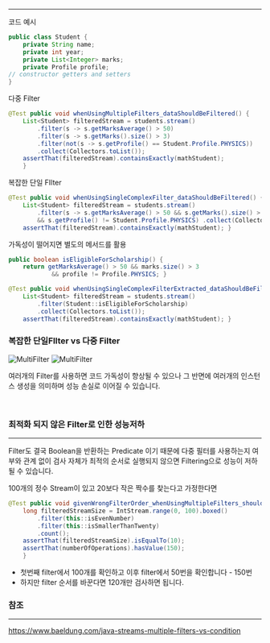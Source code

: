 ***
코드 예시
```java
public class Student { 
	private String name; 
	private int year; 
	private List<Integer> marks; 
	private Profile profile; 
// constructor getters and setters 
}
```


다중 Filter
```java
@Test public void whenUsingMultipleFilters_dataShouldBeFiltered() { 
	List<Student> filteredStream = students.stream() 
		.filter(s -> s.getMarksAverage() > 50) 
		.filter(s -> s.getMarks().size() > 3) 
		.filter(not(s -> s.getProfile() == Student.Profile.PHYSICS)) 
		.collect(Collectors.toList()); 
	assertThat(filteredStream).containsExactly(mathStudent); 
	}
```

복잡한 단일 FIlter
```java
@Test public void whenUsingSingleComplexFilter_dataShouldBeFiltered() { 
	List<Student> filteredStream = students.stream() 
		.filter(s -> s.getMarksAverage() > 50 && s.getMarks().size() > 3 
		&& s.getProfile() != Student.Profile.PHYSICS) .collect(Collectors.toList()); 
	assertThat(filteredStream).containsExactly(mathStudent); }
```

가독성이 떨어지면 별도의 메서드를 활용
```java
public boolean isEligibleForScholarship() { 
	return getMarksAverage() > 50 && marks.size() > 3 
			&& profile != Profile.PHYSICS; }
```

```Java
@Test public void whenUsingSingleComplexFilterExtracted_dataShouldBeFiltered() {
	List<Student> filteredStream = students.stream() 
		.filter(Student::isEligibleForScholarship) 
		.collect(Collectors.toList()); 
	assertThat(filteredStream).containsExactly(mathStudent); }
```


### 복잡한 단일FIlter  vs 다중 Filter

![MultiFilter](https://user-images.githubusercontent.com/61622657/220779557-23ab848c-a9ea-476d-9568-9fe4faf02797.jpg)
![MultiFilter](https://user-images.githubusercontent.com/61622657/220779557-23ab848c-a9ea-476d-9568-9fe4faf02797.jpg)

여러개의 Filter를 사용하면 코드 가독성이 향상될 수 있으나 그 반면에 여러개의 인스턴스 생성을 의미하며 성능 손실로 이어질 수 있습니다.

<br>

### 최적화 되지 않은 Filter로 인한 성능저하
***

Filter도 결국 Boolean을 반환하는 Predicate 이기 때문에 다중 필터를 사용하는지 여부와 관계 없이 검사 자체가 최적의 순서로 실행되지 않으면 Filtering으로 성능이 저하될 수 있습니다.

100개의 정수 Stream이 있고 20보다 작은 짝수를 찾는다고 가정한다면
```java
@Test public void givenWrongFilterOrder_whenUsingMultipleFilters_shouldEvaluateManyConditions() { 
	long filteredStreamSize = IntStream.range(0, 100).boxed() 
		.filter(this::isEvenNumber) 
		.filter(this::isSmallerThanTwenty) 
		.count(); 
	assertThat(filteredStreamSize).isEqualTo(10);
	assertThat(numberOfOperations).hasValue(150); 
	}
```

-   첫번째 filter에서 100개를 확인하고 이후 filter에서 50번을 확인합니다 - 150번
-   하지만 filter 순서를 바꾼다면 120개만 검사하면 됩니다.


### 참조
***
https://www.baeldung.com/java-streams-multiple-filters-vs-condition